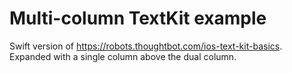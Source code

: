 # Multi-column TextKit example

Swift version of https://robots.thoughtbot.com/ios-text-kit-basics. Expanded with a single column above the dual column.